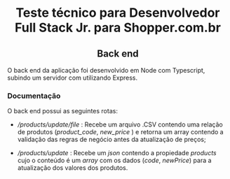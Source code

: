 <div align="center">

  # Teste técnico para Desenvolvedor Full Stack Jr. para Shopper.com.br

  ## Back end
</div>

O back end da aplicação foi desenvolvido em Node com Typescript, subindo um servidor com utilizando Express.

### Documentação
O back end possui as seguintes rotas:

* */products/update/file* : Recebe um arquivo .CSV contendo uma relação de produtos (*product_code*, *new_price* ) e retorna um array contendo a validação das regras de negócio antes da atualização de preços;

* */products/update* : Recebe um *json* contendo a propiedade *products* cujo o conteúdo é um *array* com os dados (*code*, *newPrice*) para a atualização dos valores dos produtos.
